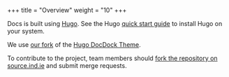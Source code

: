 +++
title = "Overview"
weight = "10"
+++

Docs is built using [Hugo](https://gohugo.io). See the Hugo [quick start guide](https://gohugo.io/getting-started/quick-start/) to install Hugo on your system.

We use [our fork](https://github.com/aral/hugo-theme-docdock) of the [Hugo DocDock Theme](http://docdock.netlify.com/).

To contribute to the project, team members should [fork the repository on source.ind.ie](https://source.ind.ie/indienet/docs) and submit merge requests.
